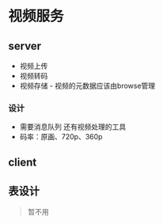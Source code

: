 # 视频服务

## server

- 视频上传
- 视频转码
- 视频存储 - 视频的元数据应该由browse管理

### 设计

- 需要消息队列 还有视频处理的工具
- 码率：原画、720p、360p

## client

## 表设计

> 暂不用